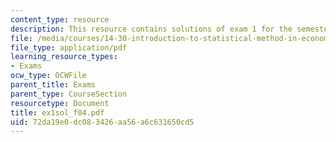 ```yaml
---
content_type: resource
description: This resource contains solutions of exam 1 for the semester, fall 2004.
file: /media/courses/14-30-introduction-to-statistical-method-in-economics-spring-2006/72da19e0dc083426aa56a6c631650cd5_ex1sol_f04.pdf
file_type: application/pdf
learning_resource_types:
- Exams
ocw_type: OCWFile
parent_title: Exams
parent_type: CourseSection
resourcetype: Document
title: ex1sol_f04.pdf
uid: 72da19e0-dc08-3426-aa56-a6c631650cd5
---
```


